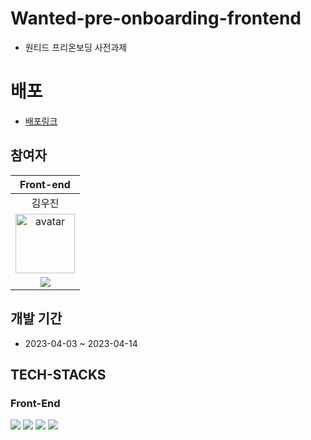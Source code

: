 # Wanted-pre-onboarding-frontend

- 원티드 프리온보딩 사전과제

# 배포 
- <a href="https://6439018c88cbe71b26c0f586--cute-crisp-d78737.netlify.app/">배포링크<a/> 

## 참여자

|                                                                Front-end                                                                |
| :-------------------------------------------------------------------------------------------------------------------------------------: |
|                                                                 김우진                                                                  |
|               <img width="95px" height="95px" src="https://avatars.githubusercontent.com/u/111094669?v=4" alt="avatar"/>                |
| [<img src="https://img.shields.io/badge/GitHub-181717?style=for-the-badge&logo=GitHub&logoColor=white"/>](https://github.com/w00jinkim) |

## 개발 기간

- 2023-04-03 ~ 2023-04-14

## TECH-STACKS

### Front-End

<p>
<img src="https://img.shields.io/badge/JavaScript-F7DF1E?logo=JavaScript&logoColor=white&style=for-the-badge" />
<img src="https://img.shields.io/badge/React-61DAFB?logo=React&logoColor=white&style=for-the-badge" />
<img src="https://img.shields.io/badge/TailwindCSS-06B6D4?logo=TailwindCSS&logoColor=white&style=for-the-badge" />
<img src="https://img.shields.io/badge/Netlify-00C7B7?logo=Netlify&logoColor=white&style=for-the-badge" />
